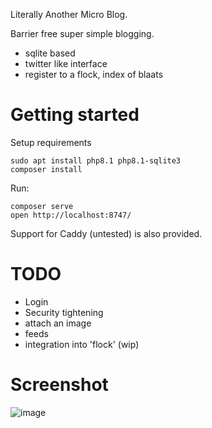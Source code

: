 Literally Another Micro Blog.

Barrier free super simple blogging.

- sqlite based
- twitter like interface
- register to a flock, index of blaats


# Getting started

Setup requirements
```
sudo apt install php8.1 php8.1-sqlite3
composer install
```

Run:
```
composer serve
open http://localhost:8747/
```

Support for Caddy (untested) is also provided.


# TODO

- Login
- Security tightening
- attach an image
- feeds
- integration into 'flock' (wip)

# Screenshot
![image](https://user-images.githubusercontent.com/594871/224541914-20ce6cee-24cf-4ebf-8962-0b69ea5bccf0.png)
